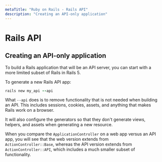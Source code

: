 ```yaml
---
metaTitle: "Ruby on Rails - Rails API"
description: "Creating an API-only application"
---
```


# Rails API



## Creating an API-only application


To build a Rails application that will be an API server, you can start with a more limited subset of Rails in Rails 5.

To generate a new Rails API app:

```ruby
rails new my_api --api

```

What `--api` does is to remove functionality that is not needed when building an API. This includes sessions, cookies, assets, and anything that makes Rails work on a browser.

It will also configure the generators so that they don't generate views, helpers, and assets when generating a new resource.

When you compare the `ApplicationController` on a web app versus an API app, you will see that the web version extends from `ActionController::Base`, whereas the API version extends from `ActionController::API`, which includes a much smaller subset of functionality.

